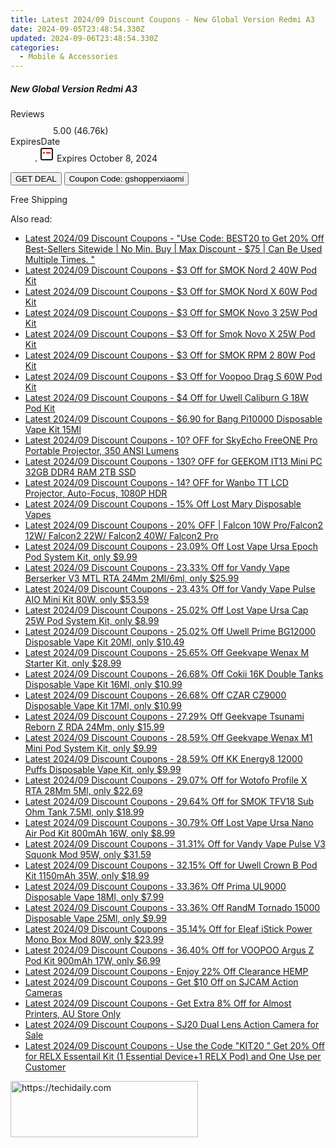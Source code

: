 ```yaml
---
title: Latest 2024/09 Discount Coupons - New Global Version Redmi A3
date: 2024-09-05T23:48:54.330Z
updated: 2024-09-06T23:48:54.330Z
categories:
  - Mobile & Accessories
---
```



<div class="max-w-4xl mx-auto grid grid-cols-1 lg:max-w-5xl lg:gap-x-20 lg:grid-cols-2">
  <div class="relative p-3 col-start-1 row-start-1 flex flex-col-reverse rounded-lg bg-gradient-to-t from-black/75 via-black/0 sm:bg-none sm:row-start-2 sm:p-0 lg:row-start-1">
    <h5 class="mt-1 text-lg font-semibold text-white sm:text-slate-900 md:text-2xl dark:sm:text-white">New Global Version Redmi A3</h5>
  </div>
  
  <div class="col-start-1 col-end-3 row-start-1 grid gap-4 sm:mb-6 sm:grid-cols-4 lg:col-start-2 lg:row-span-6 lg:row-end-6 lg:mb-0 lg:gap-6">
    
  </div>
  <dl class="row-start-2 mt-4 flex items-center text-xs font-medium sm:row-start-3 sm:mt-1 md:mt-2.5 lg:row-start-2">
    <dt class="sr-only">Reviews</dt>
    <dd class="flex items-center text-indigo-600 dark:text-indigo-400">
      <svg width="24" height="24" fill="none" aria-hidden="true" class="mr-1 stroke-current dark:stroke-indigo-500">
        <path d="m12 5 2 5h5l-4 4 2.103 5L12 16l-5.103 3L9 14l-4-4h5l2-5Z" stroke-width="2" stroke-linecap="round" stroke-linejoin="round" />
      </svg>
      <span>5.00 <span class="font-normal text-slate-400">(46.76k)</span></span>
    </dd>
    <dt class="sr-only">ExpiresDate</dt>
    <dd class="flex items-center">
      <svg width="2" height="2" aria-hidden="true" fill="currentColor" class="mx-3 text-slate-300">
        <circle cx="1" cy="1" r="1" />
      </svg>
      <svg width="24" height="24" viewBox="0 0 24 24" fill="none" stroke="currentColor" stroke-width="2">
        <rect x="3" y="3" width="18" height="18" rx="2" fill="#fff" />
        <path d="M6 10L18 10" stroke="red" stroke-width="2" fill="none" />
        <path d="M10 6L10 18" stroke="#fff" stroke-width="2" fill="none" />
      </svg>
      Expires October 8, 2024    </dd>
  </dl>
  <div class="col-start-1 row-start-3 mt-4 self-center sm:col-start-2 sm:row-span-2 sm:row-start-2 sm:mt-0 lg:col-start-1 lg:row-start-3 lg:row-end-4 lg:mt-6">
    <button type="button" onClick="javascript:window.open(decodeURIComponent('https%3A%2F%2Fwww.shareasale.com%2Fu.cfm%3Fd%3D1118264%26m%3D97331%26u%3D4338022'), '_blank');void(0);" class="rounded-lg bg-red-600 px-3 py-2 text-sm font-medium leading-6 text-white">GET DEAL</button>
    <button type="button" onClick="javascript:window.open(decodeURIComponent('https%3A%2F%2Fwww.shareasale.com%2Fu.cfm%3Fd%3D1118264%26m%3D97331%26u%3D4338022'), '_blank');void(0);" class="border-dashed border-2 border-indigo-600 bg-green-100 text-sm leading-6 font-medium py-2 px-3 rounded-lg">Coupon Code: gshopperxiaomi</button>
  </div>
  <p class="col-start-1 mt-4 text-sm leading-6 sm:col-span-2 lg:col-span-1 lg:row-start-4 lg:mt-6 dark:text-slate-400">
    Free Shipping 
  </p>
</div>
<span class="atpl-alsoreadstyle">Also read:</span>
<div><ul>
<li><a href="https://coupons.techidaily.com/coupon-1109544-share-63219-sale/"><u>Latest 2024/09 Discount Coupons - "Use Code: BEST20 to Get 20% Off Best-Sellers Sitewide | No Min. Buy | Max Discount - $75 | Can Be Used Multiple Times. "</u></a></li>
<li><a href="https://coupons.techidaily.com/coupon-1108623-share-59344-sale/"><u>Latest 2024/09 Discount Coupons - $3 Off for SMOK Nord 2 40W Pod Kit</u></a></li>
<li><a href="https://coupons.techidaily.com/coupon-1108615-share-59344-sale/"><u>Latest 2024/09 Discount Coupons - $3 Off for SMOK Nord X 60W Pod Kit</u></a></li>
<li><a href="https://coupons.techidaily.com/coupon-1108192-share-59344-sale/"><u>Latest 2024/09 Discount Coupons - $3 Off for SMOK Novo 3 25W Pod Kit</u></a></li>
<li><a href="https://coupons.techidaily.com/coupon-1108618-share-59344-sale/"><u>Latest 2024/09 Discount Coupons - $3 Off for Smok Novo X 25W Pod Kit</u></a></li>
<li><a href="https://coupons.techidaily.com/coupon-1108616-share-59344-sale/"><u>Latest 2024/09 Discount Coupons - $3 Off for SMOK RPM 2 80W Pod Kit</u></a></li>
<li><a href="https://coupons.techidaily.com/coupon-1108620-share-59344-sale/"><u>Latest 2024/09 Discount Coupons - $3 Off for Voopoo Drag S 60W Pod Kit</u></a></li>
<li><a href="https://coupons.techidaily.com/coupon-1108193-share-59344-sale/"><u>Latest 2024/09 Discount Coupons - $4 Off for Uwell Caliburn G 18W Pod Kit</u></a></li>
<li><a href="https://coupons.techidaily.com/coupon-1108970-share-90958-sale/"><u>Latest 2024/09 Discount Coupons - $6.90 for Bang Pi10000 Disposable Vape Kit 15Ml</u></a></li>
<li><a href="https://coupons.techidaily.com/coupon-1112811-share-77450-sale/"><u>Latest 2024/09 Discount Coupons - 10? OFF for SkyEcho FreeONE Pro Portable Projector, 350 ANSI Lumens</u></a></li>
<li><a href="https://coupons.techidaily.com/coupon-1112842-share-77450-sale/"><u>Latest 2024/09 Discount Coupons - 130? OFF for GEEKOM IT13 Mini PC 32GB DDR4 RAM 2TB SSD</u></a></li>
<li><a href="https://coupons.techidaily.com/coupon-1112828-share-77450-sale/"><u>Latest 2024/09 Discount Coupons - 14? OFF for Wanbo TT LCD Projector, Auto-Focus, 1080P HDR</u></a></li>
<li><a href="https://coupons.techidaily.com/coupon-1108956-share-90958-sale/"><u>Latest 2024/09 Discount Coupons - 15% Off Lost Mary Disposable Vapes</u></a></li>
<li><a href="https://coupons.techidaily.com/coupon-1105784-share-150021-sale/"><u>Latest 2024/09 Discount Coupons - 20% OFF | Falcon 10W Pro/Falcon2 12W/ Falcon2 22W/ Falcon2 40W/ Falcon2 Pro</u></a></li>
<li><a href="https://coupons.techidaily.com/coupon-1109985-share-90958-sale/"><u>Latest 2024/09 Discount Coupons - 23.09% Off Lost Vape Ursa Epoch Pod System Kit, only $9.99</u></a></li>
<li><a href="https://coupons.techidaily.com/coupon-893727-share-90958-sale/"><u>Latest 2024/09 Discount Coupons - 23.33% Off for Vandy Vape Berserker V3 MTL RTA 24Mm 2Ml/6ml, only $25.99</u></a></li>
<li><a href="https://coupons.techidaily.com/coupon-977683-share-90958-sale/"><u>Latest 2024/09 Discount Coupons - 23.43% Off for Vandy Vape Pulse AIO Mini Kit 80W, only $53.59</u></a></li>
<li><a href="https://coupons.techidaily.com/coupon-1109982-share-90958-sale/"><u>Latest 2024/09 Discount Coupons - 25.02% Off Lost Vape Ursa Cap 25W Pod System Kit, only $8.99</u></a></li>
<li><a href="https://coupons.techidaily.com/coupon-1109979-share-90958-sale/"><u>Latest 2024/09 Discount Coupons - 25.02% Off Uwell Prime BG12000 Disposable Vape Kit 20Ml, only $10.49</u></a></li>
<li><a href="https://coupons.techidaily.com/coupon-1108693-share-90958-sale/"><u>Latest 2024/09 Discount Coupons - 25.65% Off Geekvape Wenax M Starter Kit, only $28.99</u></a></li>
<li><a href="https://coupons.techidaily.com/coupon-1110209-share-90958-sale/"><u>Latest 2024/09 Discount Coupons - 26.68% Off Cokii 16K Double Tanks Disposable Vape Kit 16Ml, only $10.99</u></a></li>
<li><a href="https://coupons.techidaily.com/coupon-1068827-share-90958-sale/"><u>Latest 2024/09 Discount Coupons - 26.68% Off CZAR CZ9000 Disposable Vape Kit 17Ml, only $10.99</u></a></li>
<li><a href="https://coupons.techidaily.com/coupon-1108695-share-90958-sale/"><u>Latest 2024/09 Discount Coupons - 27.29% Off Geekvape Tsunami Reborn Z RDA 24Mm, only $15.99</u></a></li>
<li><a href="https://coupons.techidaily.com/coupon-1108694-share-90958-sale/"><u>Latest 2024/09 Discount Coupons - 28.59% Off Geekvape Wenax M1 Mini Pod System Kit, only $9.99</u></a></li>
<li><a href="https://coupons.techidaily.com/coupon-1056479-share-90958-sale/"><u>Latest 2024/09 Discount Coupons - 28.59% Off KK Energy8 12000 Puffs Disposable Vape Kit, only $9.99</u></a></li>
<li><a href="https://coupons.techidaily.com/coupon-940435-share-90958-sale/"><u>Latest 2024/09 Discount Coupons - 29.07% Off for Wotofo Profile X RTA 28Mm 5Ml, only $22.69</u></a></li>
<li><a href="https://coupons.techidaily.com/coupon-737597-share-90958-sale/"><u>Latest 2024/09 Discount Coupons - 29.64% Off for SMOK TFV18 Sub Ohm Tank 7.5Ml, only $18.99</u></a></li>
<li><a href="https://coupons.techidaily.com/coupon-1062195-share-90958-sale/"><u>Latest 2024/09 Discount Coupons - 30.79% Off Lost Vape Ursa Nano Air Pod Kit 800mAh 16W, only $8.99</u></a></li>
<li><a href="https://coupons.techidaily.com/coupon-1024526-share-90958-sale/"><u>Latest 2024/09 Discount Coupons - 31.31% Off for Vandy Vape Pulse V3 Squonk Mod 95W, only $31.59</u></a></li>
<li><a href="https://coupons.techidaily.com/coupon-1033810-share-90958-sale/"><u>Latest 2024/09 Discount Coupons - 32.15% Off for Uwell Crown B Pod Kit 1150mAh 35W, only $18.99</u></a></li>
<li><a href="https://coupons.techidaily.com/coupon-1089791-share-90958-sale/"><u>Latest 2024/09 Discount Coupons - 33.36% Off Prima UL9000 Disposable Vape 18Ml, only $7.99</u></a></li>
<li><a href="https://coupons.techidaily.com/coupon-1108207-share-90958-sale/"><u>Latest 2024/09 Discount Coupons - 33.36% Off RandM Tornado 15000 Disposable Vape 25Ml, only $9.99</u></a></li>
<li><a href="https://coupons.techidaily.com/coupon-989424-share-90958-sale/"><u>Latest 2024/09 Discount Coupons - 35.14% Off for Eleaf iStick Power Mono Box Mod 80W, only $23.99</u></a></li>
<li><a href="https://coupons.techidaily.com/coupon-975170-share-90958-sale/"><u>Latest 2024/09 Discount Coupons - 36.40% Off for VOOPOO Argus Z Pod Kit 900mAh 17W, only $6.99</u></a></li>
<li><a href="https://coupons.techidaily.com/coupon-1108382-share-90958-sale/"><u>Latest 2024/09 Discount Coupons - Enjoy 22% Off Clearance HEMP</u></a></li>
<li><a href="https://coupons.techidaily.com/coupon-1110003-share-138391-sale/"><u>Latest 2024/09 Discount Coupons - Get $10 Off on SJCAM Action Cameras</u></a></li>
<li><a href="https://coupons.techidaily.com/coupon-1097677-share-124834-sale/"><u>Latest 2024/09 Discount Coupons - Get Extra 8% Off for Almost Printers, AU Store Only</u></a></li>
<li><a href="https://coupons.techidaily.com/coupon-1106871-share-138391-sale/"><u>Latest 2024/09 Discount Coupons - SJ20 Dual Lens Action Camera for Sale</u></a></li>
<li><a href="https://coupons.techidaily.com/coupon-1108398-share-92020-sale/"><u>Latest 2024/09 Discount Coupons - Use the Code "KIT20 " Get 20% Off for RELX Essentail Kit (1 Essential Device+1 RELX Pod) and One Use per Customer</u></a></li>
</ul></div>

<ins class="adsbygoogle"
      style="display:block"
      data-ad-client="ca-pub-7571918770474297"
      data-ad-slot="8358498916"
      data-ad-format="auto"
      data-full-width-responsive="true"></ins>
<!-- affiliate ads begin -->
<a href="https://aligracehair.sjv.io/c/5597632/2135355/19272" target="_top" id="2135355">
  <img src="//a.impactradius-go.com/display-ad/19272-2135355" border="0" alt="https://techidaily.com" width="300" height="90"/>
</a>
<img height="0" width="0" src="https://aligracehair.sjv.io/i/5597632/2135355/19272" style="position:absolute;visibility:hidden;" border="0" />
<!-- affiliate ads end -->
